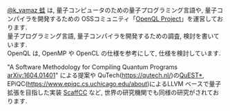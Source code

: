 [@k_yamaz 蛙](https://twitter.com/k_yamaz) は, 量子コンピュータのための量子プログラミング言語や, 量子コンパイラを開発するための
OSSコミュニティ「[OpenQL Project](http://openql.org)」を運営しております.  
量子プログラミング言語, 量子コンパイラを開発するための調査, 検討を書いています.  
OpenQL は, OpenMP や OpenCL の仕様を参考にして, 仕様を検討しています. 

"A Software Methodology for Compiling Quantum Programs [arXiv:1604.01401](https://arxiv.org/abs/1604.01401)" による提案や
QuTech(https://qutech.nl/)の[QuEST](https://quest.qtechtheory.org/)[*](https://github.com/QuEST-Kit/QuEST), 
EPiQC(https://www.epiqc.cs.uchicago.edu/about)によるLLVM ベースで量子拡張を目指した実装 [ScaffCC](https://github.com/epiqc/ScaffCC) など, 
世界の研究機関でも同様の研究がされております.  

